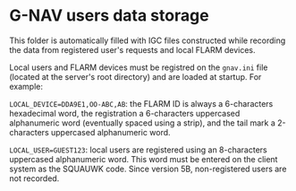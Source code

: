 # G-NAV users data storage
This folder is automatically filled with IGC files constructed while recording the data from registered user's requests and local FLARM devices.

Local users and FLARM devices must be registred on the `gnav.ini` file (located at the server's root directory) and are loaded at startup. For example:

`LOCAL_DEVICE=DDA9E1,OO-ABC,AB`: the FLARM ID is always a 6-characters hexadecimal word, the registration a 6-characters uppercased alphanumeric word (eventually spaced using a strip), and the tail mark a 2-characters uppercased alphanumeric word.

`LOCAL_USER=GUEST123`: local users are registered using an 8-characters uppercased alphanumeric word. This word must be entered on the client system as the SQUAUWK code. Since version 5B, non-registered users are not recorded.
